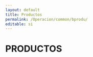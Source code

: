 ```yaml
---
layout: default
title: Productos
permalink: /Operacion/common/bprodu/
editable: si
---
```


# PRODUCTOS

